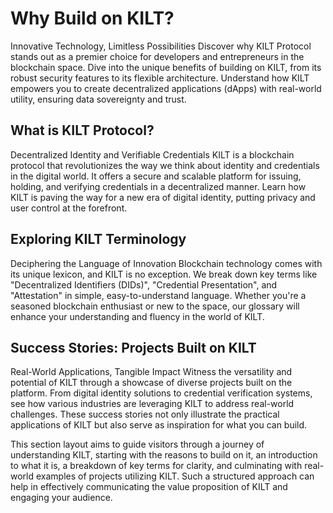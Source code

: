 # Why Build on KILT?
Innovative Technology, Limitless Possibilities
Discover why KILT Protocol stands out as a premier choice for developers and entrepreneurs in the blockchain space. Dive into the unique benefits of building on KILT, from its robust security features to its flexible architecture. Understand how KILT empowers you to create decentralized applications (dApps) with real-world utility, ensuring data sovereignty and trust.

## What is KILT Protocol?
Decentralized Identity and Verifiable Credentials
KILT is a blockchain protocol that revolutionizes the way we think about identity and credentials in the digital world. It offers a secure and scalable platform for issuing, holding, and verifying credentials in a decentralized manner. Learn how KILT is paving the way for a new era of digital identity, putting privacy and user control at the forefront.

## Exploring KILT Terminology
Deciphering the Language of Innovation
Blockchain technology comes with its unique lexicon, and KILT is no exception. We break down key terms like "Decentralized Identifiers (DIDs)", "Credential Presentation", and "Attestation" in simple, easy-to-understand language. Whether you're a seasoned blockchain enthusiast or new to the space, our glossary will enhance your understanding and fluency in the world of KILT.

## Success Stories: Projects Built on KILT
Real-World Applications, Tangible Impact
Witness the versatility and potential of KILT through a showcase of diverse projects built on the platform. From digital identity solutions to credential verification systems, see how various industries are leveraging KILT to address real-world challenges. These success stories not only illustrate the practical applications of KILT but also serve as inspiration for what you can build.

This section layout aims to guide visitors through a journey of understanding KILT, starting with the reasons to build on it, an introduction to what it is, a breakdown of key terms for clarity, and culminating with real-world examples of projects utilizing KILT. Such a structured approach can help in effectively communicating the value proposition of KILT and engaging your audience.